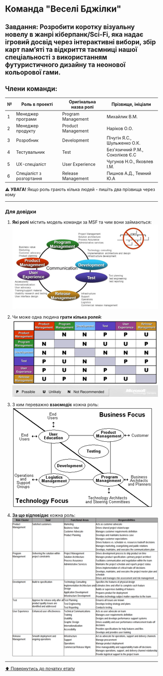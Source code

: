 # Команда "**Веселі Бджілки**"

## Завдання: Розробити коротку візуальну новелу в жанрі кіберпанк/Sci-Fi, яка надає ігровий досвід через інтерактивні вибори, збір карт пам’яті та відкриття таємниці нашої спеціальності з використанням футуристичного дизайну та неонової кольорової гами.

## Члени команди:

|№  | Роль в проекті            | Оригінальна назва ролі    | Прізвище, ініціали         |
|---|---------------------------|---------------------------|---------------------------|
| 1 | Менеджер програми         | Program Management        | Михайлик В.М.        |
| 2 | Менеджер продукту         | Product Management        | Наріков О.О.               |
| 3 | Розробник                 | Development               | Пічугін Я.С., Шульженко О.К. |
| 4 | Тестувальник              | Test                      | Без'язичний Р.М., Соколіков Є.С        |
| 5 | UX-спеціаліст             | User Experience           | Чугунов Н.О., Яковлев І.М.        |
| 6 | Спеціаліст з розгортання  | Release Management        | Пишнов А.Д., Темний Ю.А       |

:warning: **УВАГА!** Якщо роль грають кілька людей - пишіть два прізвища через кому

---
### Для довідки
1. **Які ролі** містить модель команди за MSF та чим вони займаються:
![MSF Team model](/docs/images/resources/MSF%20team%20model.jpg)

2. Чи може одна людина **грати кілька ролей**:
![MSF Team model](/docs/images/resources/MSF%20roles%20combinations.png)

1. З ким переважно **взаємодіє** кожна роль:<br>
![MSF Team model](/docs/images/resources/MSF%20roles%20focus.gif)

1. **За що відповідає** кожна роль:
![MSF Team model](/docs/images/resources/MSF%20roles%20responsibilities.png)

---
[:arrow_up: Повернутись до початку етапу](/docs/1.Envisioning/README.md)
